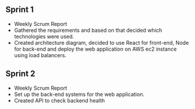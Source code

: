 ## Sprint 1
* Weekly Scrum Report
* Gathered the requirements and based on that decided which technologies were used.
* Created architecture diagram, decided to use React for front-end, Node for back-end and deploy the web application on AWS ec2 instance using load balancers. 

## Sprint 2
* Weekly Scrum Report
* Set up the back-end systems for the web application.
* Created API to check backend health



